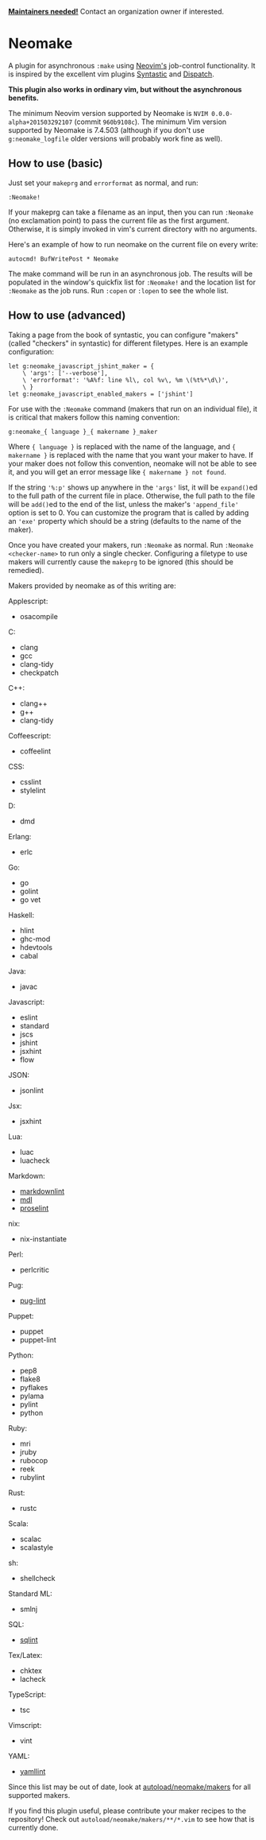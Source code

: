 **[Maintainers needed!](https://github.com/neomake/neomake)** Contact an organization owner if interested.

# Neomake

A plugin for asynchronous `:make` using [Neovim's](http://neovim.org/)
job-control functionality. It is inspired by the excellent vim plugins
[Syntastic](https://github.com/scrooloose/syntastic) and
[Dispatch](https://github.com/tpope/vim-dispatch).

**This plugin also works in ordinary vim, but without the asynchronous benefits.**

The minimum Neovim version supported by Neomake is `NVIM 0.0.0-alpha+201503292107` (commit `960b9108c`).
The minimum Vim version supported by Neomake is 7.4.503 (although if you don't
use `g:neomake_logfile` older versions will probably work fine as well).

## How to use (basic)

Just set your `makeprg` and `errorformat` as normal, and run:

    :Neomake!

If your makeprg can take a filename as an input, then you can run `:Neomake`
(no exclamation point) to pass the current file as the first argument.
Otherwise, it is simply invoked in vim's current directory with no arguments.

Here's an example of how to run neomake on the current file on every write:

    autocmd! BufWritePost * Neomake

The make command will be run in an asynchronous job. The results will be
populated in the window's quickfix list for `:Neomake!` and the location
list for `:Neomake` as the job runs. Run `:copen` or `:lopen` to see the
whole list.

## How to use (advanced)

Taking a page from the book of syntastic, you can configure "makers" (called
"checkers" in syntastic) for different filetypes. Here is an example
configuration:

```viml
let g:neomake_javascript_jshint_maker = {
    \ 'args': ['--verbose'],
    \ 'errorformat': '%A%f: line %l\, col %v\, %m \(%t%*\d\)',
    \ }
let g:neomake_javascript_enabled_makers = ['jshint']
```

For use with the `:Neomake` command (makers that run on an individual file), it
is critical that makers follow this naming convention:

    g:neomake_{ language }_{ makername }_maker

Where `{ language }` is replaced with the name of the language, and `{ makername
}` is replaced with the name that you want your maker to have. If your maker
does not follow this convention, neomake will not be able to see it, and you
will get an error message like `{ makername } not found`.

If the string `'%:p'` shows up anywhere in the `'args'` list, it will be
`expand()`ed to the full path of the current file in place. Otherwise, the full
path to the file will be `add()`ed to the end of the list, unless the maker's
`'append_file'` option is set to 0. You can customize the program that is
called by adding an `'exe'` property which should be a string (defaults to the
name of the maker).

Once you have created your makers, run `:Neomake` as normal. Run
`:Neomake <checker-name>` to run only a single checker. Configuring a
filetype to use makers will currently cause the `makeprg` to be ignored (this
should be remedied).

Makers provided by neomake as of this writing are:

Applescript:
- osacompile

C:
- clang
- gcc
- clang-tidy
- checkpatch

C++:
- clang++
- g++
- clang-tidy

Coffeescript:
- coffeelint

CSS:
- csslint
- stylelint

D:
- dmd

Erlang:
- erlc

Go:
- go
- golint
- go vet

Haskell:
- hlint
- ghc-mod
- hdevtools
- cabal

Java:
- javac

Javascript:
- eslint
- standard
- jscs
- jshint
- jsxhint
- flow

JSON:
- jsonlint

Jsx:
- jsxhint

Lua:
- luac
- luacheck

Markdown:
- [markdownlint](https://github.com/igorshubovych/markdownlint-cli)
- [mdl](https://github.com/mivok/markdownlint)
- [proselint](http://proselint.com)

nix:
- nix-instantiate

Perl:
- perlcritic

Pug:
- [pug-lint](https://github.com/pugjs/pug-lint)

Puppet:
- puppet
- puppet-lint

Python:
- pep8
- flake8
- pyflakes
- pylama
- pylint
- python

Ruby:
- mri
- jruby
- rubocop
- reek
- rubylint

Rust:
- rustc

Scala:
- scalac
- scalastyle

sh:
- shellcheck

Standard ML:
- smlnj

SQL:
- [sqlint](https://github.com/purcell/sqlint)

Tex/Latex:
- chktex
- lacheck

TypeScript:
- tsc

Vimscript:
- vint

YAML:
- [yamllint](http://yamllint.readthedocs.org/)

Since this list may be out of date, look at
[autoload/neomake/makers](https://github.com/benekastah/neomake/tree/master/autoload/neomake/makers)
for all supported makers.

If you find this plugin useful, please contribute your maker recipes to the
repository! Check out `autoload/neomake/makers/**/*.vim` to see how that is
currently done.
